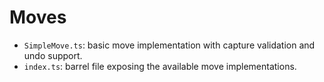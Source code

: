 ﻿# Moves

- `SimpleMove.ts`: basic move implementation with capture validation and undo support.
- `index.ts`: barrel file exposing the available move implementations.

